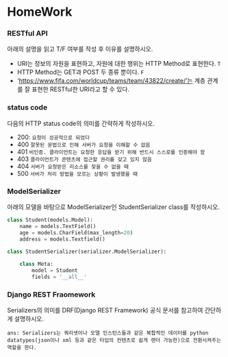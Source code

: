 # HomeWork
### RESTful API

아래의 설명을 읽고 T/F 여부를 작성 후 이유를 설명하시오.

- URI는 정보의 자원을 표현하고, 자원에 대한 행위는 HTTP Method로 표현한다. `T`
- HTTP Method는 GET과 POST 두 종류 뿐이다. `F`
- ‘https://www.fifa.com/worldcup/teams/team/43822/create/’는 계층 관계를 잘 표현한 RESTful한 URI라고 할 수 있다.



### status code

다음의 HTTP status code의 의미를 간략하게 작성하시오.

- 200: `요청이 성공적으로 되었다`
- 400 `잘못된 문법으로 인해 서버가 요청을 이해할 수 없음`
- 401 `비인증. 클라이언트는 요청한 응답을 받기 위해 반드시 스스로를 인증해야 함`
- 403 `클라이언트가 콘텐츠에 접근할 권리를 갖고 있지 않음`
- 404 `서버가 요청받은 리소스를 찾을 수 없을 때`
- 500 `서버가 처리 방법을 모르는 상황이 발생했을 때`



### ModelSerializer

아래의 모델을 바탕으로 ModelSerializer인 StudentSerializer class를 작성하시오.

```python
class Student(models.Model):
    name = models.TextField()
    age = models.CharField(max_length=20)
    address = models.Textfield()
```

```python
class StudentSerializer(serializer.ModelSerializer):
    
    class Meta:
        model = Student
        fields = '__all__'
```





### Django REST Fraomework

Serializers의 의미를 DRF(Django REST Framework) 공식 문서를 참고하여 간단하게 설명하시오.

`ans: Serializers는 쿼리셋이나 모델 인스턴스들과 같은 복합적인 데이터를 python datatypes(json이나 xml 등과 같은 타입의 컨텐츠로 쉽게 랜더 가능한)으로 전환시켜주는 역할을 한다.`